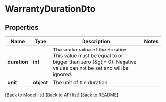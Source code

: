 # WarrantyDurationDto

## Properties
Name | Type | Description | Notes
------------ | ------------- | ------------- | -------------
**duration** | **int** | The scalar value of the duration. This value must be equal to or bigger than zero (&amp;gt;&#x3D; 0). Negative values can not be set and will be ignored. | 
**unit** | **object** | The unit of the duration | 

[[Back to Model list]](../README.md#documentation-for-models) [[Back to API list]](../README.md#documentation-for-api-endpoints) [[Back to README]](../README.md)


